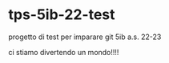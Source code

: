 # tps-5ib-22-test
progetto di test per imparare git 5ib a.s. 22-23

ci stiamo divertendo un mondo!!!!